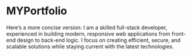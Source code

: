 # MYPortfolio
 Here’s a more concise version:  I am a skilled full-stack developer, experienced in building modern, responsive web applications from front-end design to back-end logic. I focus on creating efficient, secure, and scalable solutions while staying current with the latest technologies.
